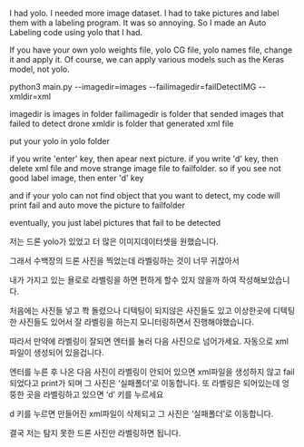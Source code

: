 I had yolo.
I needed more image dataset.
I had to take pictures and label them with a labeling program.
It was so annoying.
So I made an Auto Labeling code using yolo that I had.

If you have your own yolo weights file, yolo CG file, yolo names file, change it and apply it.
Of course, we can apply various models such as the Keras model, not yolo.

python3 main.py --imagedir=images --failimagedir=failDetectIMG --xmldir=xml

imagedir is images in folder
failimagedir is folder that sended images that failed to detect drone
xmldir is folder that generated xml file

put your yolo in yolo folder 

if you write 'enter' key, then apear next picture.
if you write 'd' key, then delete xml file and move strange image file to failfolder.
so if you see not good label image, then enter 'd' key

and if your yolo can not find object that you want to detect, my code will print fail and auto move the picture to failfolder

eventually, you just label pictures that fail to be detected


저는 드론 yolo가 있었고 더 많은 이미지데이터셋을 원했습니다.

그래서 수백장의 드론 사진을 찍었는데 라벨링하는 것이 너무 귀찮아서 

내가 가지고 있는 욜로로 라벨링을 하면 편하게 할수 있지 않을까 하여 작성해보았습니다.

처음에는 사진들 넣고 쫙 돌렸으나 디텍팅이 되지않은 사진들도 있고 이상한곳에 디텍팅한 사진들도 있어서 잘 라벨링을 하는지 모니터링하면서 진행해야했습니다.

따라서 만약에 라벨링이 잘되면 엔터를 눌러 다음 사진으로 넘어가세요. 자동으로 xml파일이 생성되어 있을겁니다. 

엔터를 누른 후 나온 다음 사진이 라벨링이 안되어 있으면 xml파일을 생성하지 않고 fail되었다고 print가 되며 그 사진은 ‘실패폴더’로 이동합니다. 
또 라벨링은 되어있는데 엉뚱한 곳을 라벨링하고 있으면 ‘d’ 키를 누르세요

d 키를 누르면 만들어진 xml파일이 삭제되고 그 사진은 ‘실패폴더’로 이동합니다.

결국 저는 탐지 못한 드론 사진만 라벨링하면 됩니다.


